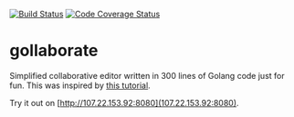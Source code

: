 [![Build Status](https://img.shields.io/travis/ingojaeckel/gollaborator.svg)](https://travis-ci.org/ingojaeckel/gollaborator)
[![Code Coverage Status](https://img.shields.io/codecov/c/github/ingojaeckel/gollaborator.svg)](https://codecov.io/gh/ingojaeckel/gollaborator)

# gollaborate

Simplified collaborative editor written in 300 lines of Golang code just for fun. This was inspired by  [this tutorial](https://www.socketloop.com/tutorials/golang-serving-http-and-websocket-from-different-ports-in-a-program-example).

Try it out on [http://107.22.153.92:8080](107.22.153.92:8080).

